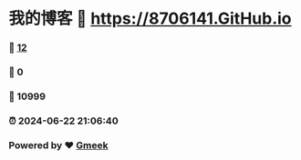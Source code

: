 # 我的博客 :link: https://8706141.GitHub.io 
### :page_facing_up: [12](https://8706141.GitHub.io/tag.html) 
### :speech_balloon: 0 
### :hibiscus: 10999 
### :alarm_clock: 2024-06-22 21:06:40 
### Powered by :heart: [Gmeek](https://github.com/Meekdai/Gmeek)
